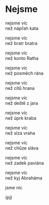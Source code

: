Nejsme
======

nejsme víc  
než nápřah kata

nejsme víc  
než bratr bratra

nejsme víc  
než konto Ratha

nejsme víc  
než posměch rána 

nejsme víc  
než citů hrana

nejsme víc  
než deště z jara

nejsme víc  
než úprk kraba 

nejsme víc  
než slza vraha

nejsme víc  
než chůze sláva

nejsme víc  
než zadek paviána

nejsme víc  
než kyj Abraháma

jsme nic

(pj)

